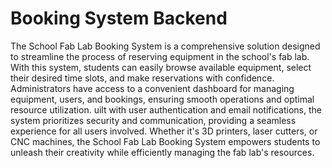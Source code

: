 # Booking System Backend

The School Fab Lab Booking System is a comprehensive solution designed to streamline the process of reserving equipment in the school's fab lab.
With this system, students can easily browse available equipment, select their desired time slots, and make reservations with confidence. Administrators have access to a convenient dashboard for managing equipment, users, and bookings, ensuring smooth operations and optimal resource utilization.
uilt with user authentication and email notifications, the system prioritizes security and communication, providing a seamless experience for all users involved. Whether it's 3D printers, laser cutters, or CNC machines, the School Fab Lab Booking System empowers students to unleash their creativity while efficiently managing the fab lab's resources.
